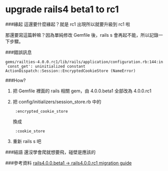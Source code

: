 upgrade rails4 beta1 to rc1
======

###緣起
這還要什麼緣起？就是 rc1 出現所以就要升級到 rc1 啦

那還要寫這篇幹嘛？因為單純修改 Gemfile 後，rails s 會再起不能，所以記錄一下步驟。

###錯誤訊息

	gems/railties-4.0.0.rc1/lib/rails/application/configuration.rb:144:in `const_get': uninitialized constant ActionDispatch::Session::EncryptedCookieStore (NameError)
	
###How?
1. 把 Gemfile 裡面的 rails 相關 gem，由 4.0.0.beta1 全部改為 4.0.0.rc1

2. 把 config/initializers/session_store.rb 中的

		:encrypted_cookie_store
		
	換成
		
		:cookie_store

3. 重新 rails s 吧

###結語
還沒學會爬就想要飛，碰壁是應該的

###參考資料
[rails4.0.0.beta1 -> rails4.0.0.rc1 migration guide](http://qiita.com/items/6e19c246d608abd9795b)